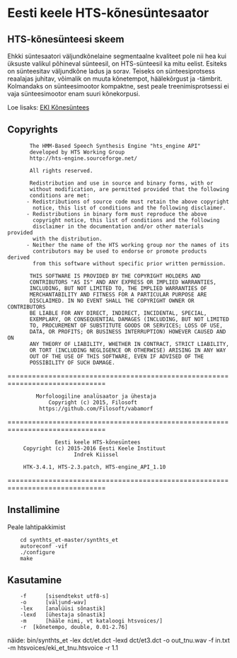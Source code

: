 # Eesti keele HTS-kõnesüntesaator

## HTS-kõnesünteesi skeem

Ehkki süntesaatori väljundkõnelaine segmentaalne kvaliteet pole nii hea kui üksuste valikul põhineval sünteesil, on HTS-sünteesil ka mitu eelist. Esiteks on sünteesitav väljundkõne ladus ja sorav. Teiseks on sünteesiprotsess reaalajas juhitav, võimalik on muuta kõnetempot, häälekõrgust ja -tämbrit. Kolmandaks on sünteesimootor kompaktne, sest peale treenimisprotsessi ei vaja sünteesimootor enam suuri kõnekorpusi.

Loe lisaks: [EKI Kõnesüntees]

[EKI Kõnesüntees]: https://www.eki.ee/heli/index.php?option=com_content&view=article&id=6&Itemid=465#HTS

## Copyrights

           The HMM-Based Speech Synthesis Engine "hts_engine API"  
           developed by HTS Working Group                          
           http://hts-engine.sourceforge.net/                      

           All rights reserved.

           Redistribution and use in source and binary forms, with or
           without modification, are permitted provided that the following
           conditions are met:
          - Redistributions of source code must retain the above copyright
            notice, this list of conditions and the following disclaimer.
          - Redistributions in binary form must reproduce the above
            copyright notice, this list of conditions and the following
            disclaimer in the documentation and/or other materials provided
            with the distribution.
          - Neither the name of the HTS working group nor the names of its
            contributors may be used to endorse or promote products derived
            from this software without specific prior written permission.

           THIS SOFTWARE IS PROVIDED BY THE COPYRIGHT HOLDERS AND
           CONTRIBUTORS "AS IS" AND ANY EXPRESS OR IMPLIED WARRANTIES,
           INCLUDING, BUT NOT LIMITED TO, THE IMPLIED WARRANTIES OF
           MERCHANTABILITY AND FITNESS FOR A PARTICULAR PURPOSE ARE
           DISCLAIMED. IN NO EVENT SHALL THE COPYRIGHT OWNER OR CONTRIBUTORS
           BE LIABLE FOR ANY DIRECT, INDIRECT, INCIDENTAL, SPECIAL,
           EXEMPLARY, OR CONSEQUENTIAL DAMAGES (INCLUDING, BUT NOT LIMITED
           TO, PROCUREMENT OF SUBSTITUTE GOODS OR SERVICES; LOSS OF USE,
           DATA, OR PROFITS; OR BUSINESS INTERRUPTION) HOWEVER CAUSED AND ON
           ANY THEORY OF LIABILITY, WHETHER IN CONTRACT, STRICT LIABILITY,
           OR TORT (INCLUDING NEGLIGENCE OR OTHERWISE) ARISING IN ANY WAY
           OUT OF THE USE OF THIS SOFTWARE, EVEN IF ADVISED OF THE
           POSSIBILITY OF SUCH DAMAGE.

==============================================================================

             Morfoloogiline analüsaator ja ühestaja                
                 Copyright (c) 2015, Filosoft                      
              https://github.com/Filosoft/vabamorf                 

==============================================================================

                   Eesti keele HTS-kõnesüntees                     
         Copyright (c) 2015-2016 Eesti Keele Instituut              
                         Indrek Kiissel
             
         HTK-3.4.1, HTS-2.3.patch, HTS-engine_API_1.10

==============================================================================

## Installimine

Peale lahtipakkimist

        cd synthts_et-master/synthts_et
        autoreconf -vif
        ./configure
        make

## Kasutamine

		-f 		[sisendtekst utf8-s] 
		-o 		[väljund-wav] 
		-lex 	[analüüsi sõnastik] 
		-lexd	[ühestaja sõnastik] 
		-m 		[hääle nimi, vt kataloogi htsvoices/]
		-r 	[kõnetempo, double, 0.01-2.76]		
		
näide:
		bin/synthts_et -lex dct/et.dct -lexd dct/et3.dct -o out_tnu.wav -f in.txt -m htsvoices/eki_et_tnu.htsvoice -r 1.1
